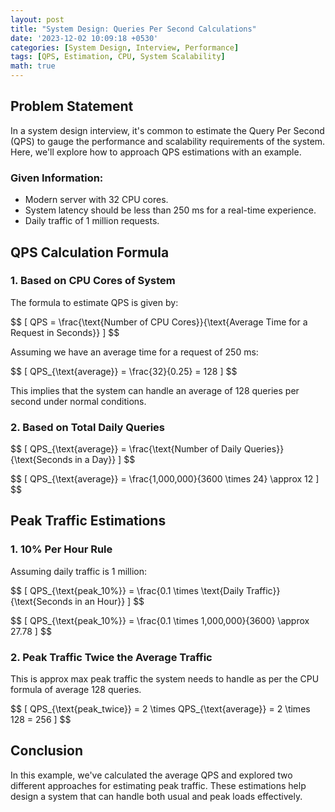 ```yaml
---
layout: post
title: "System Design: Queries Per Second Calculations"
date: '2023-12-02 10:09:18 +0530'
categories: [System Design, Interview, Performance]
tags: [QPS, Estimation, CPU, System Scalability]
math: true
---
```

## Problem Statement

In a system design interview, it's common to estimate the Query Per Second (QPS) to gauge the performance and scalability requirements of the system. Here, we'll explore how to approach QPS estimations with an example.

### Given Information:

- Modern server with 32 CPU cores.
- System latency should be less than 250 ms for a real-time experience.
- Daily traffic of 1 million requests.

## QPS Calculation Formula

### 1. Based on CPU Cores of System

The formula to estimate QPS is given by:

\$$ [ QPS = \frac{\text{Number of CPU Cores}}{\text{Average Time for a Request in Seconds}} ] $$

Assuming we have an average time for a request of 250 ms:

\$$ [ QPS_{\text{average}} = \frac{32}{0.25} = 128 ] $$

This implies that the system can handle an average of 128 queries per second under normal conditions. 

### 2. Based on Total Daily Queries

\$$ [ QPS_{\text{average}} = \frac{\text{Number of Daily Queries}}{\text{Seconds in a Day}} ] $$

\$$ [ QPS_{\text{average}} = \frac{1,000,000}{3600 \times 24} \approx 12 ] $$

## Peak Traffic Estimations

### 1. 10% Per Hour Rule

Assuming daily traffic is 1 million:

\$$ [ QPS_{\text{peak_10%}} = \frac{0.1 \times \text{Daily Traffic}}{\text{Seconds in an Hour}} ] $$

\$$ [ QPS_{\text{peak_10%}} = \frac{0.1 \times 1,000,000}{3600} \approx 27.78 ] $$

### 2. Peak Traffic Twice the Average Traffic

This is approx max peak traffic the system needs to handle as per the CPU formula of average 128 queries.

\$$ [ QPS_{\text{peak_twice}} = 2 \times QPS_{\text{average}} = 2 \times 128 = 256 ] $$

## Conclusion

In this example, we've calculated the average QPS and explored two different approaches for estimating peak traffic. These estimations help design a system that can handle both usual and peak loads effectively.